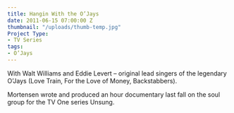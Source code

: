 ```yaml
---
title: Hangin With the O’Jays
date: 2011-06-15 07:00:00 Z
thumbnail: "/uploads/thumb-temp.jpg"
Project Type:
- TV Series
tags:
- O’Jays
---
```


With Walt Williams and Eddie Levert – original lead singers of the legendary O’Jays (Love Train, For the Love of Money, Backstabbers).


Mortensen wrote and produced an hour documentary last fall on the soul group for the TV One series Unsung.
